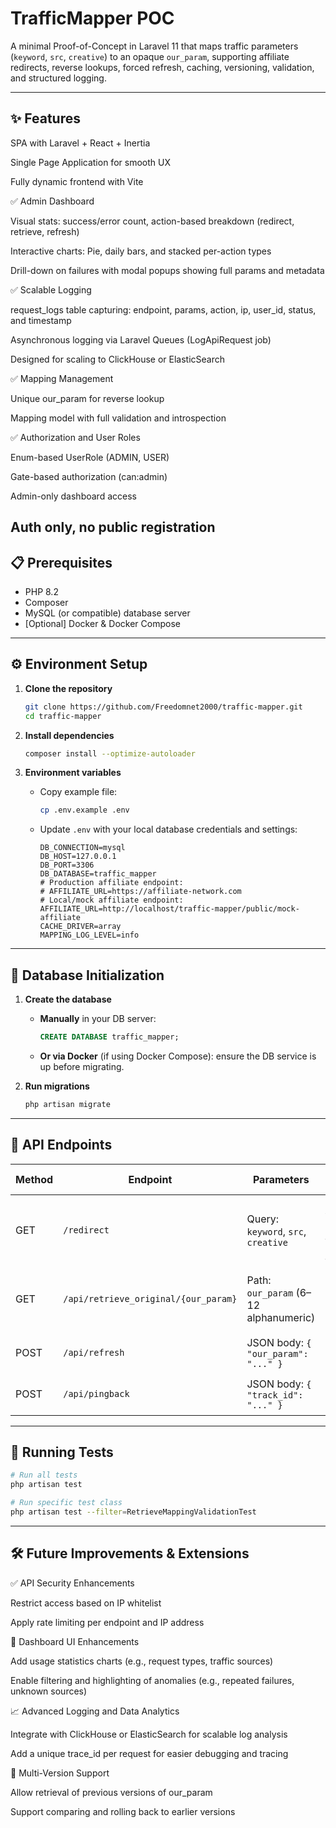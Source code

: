 ﻿# TrafficMapper POC

A minimal Proof-of-Concept in Laravel 11 that maps traffic parameters (`keyword`, `src`, `creative`) to an opaque `our_param`, supporting affiliate redirects, reverse lookups, forced refresh, caching, versioning, validation, and structured logging.

---

## ✨ Features

SPA with Laravel + React + Inertia

Single Page Application for smooth UX

Fully dynamic frontend with Vite

✅ Admin Dashboard

Visual stats: success/error count, action-based breakdown (redirect, retrieve, refresh)

Interactive charts: Pie, daily bars, and stacked per-action types

Drill-down on failures with modal popups showing full params and metadata

✅ Scalable Logging

request_logs table capturing: endpoint, params, action, ip, user_id, status, and timestamp

Asynchronous logging via Laravel Queues (LogApiRequest job)

Designed for scaling to ClickHouse or ElasticSearch

✅ Mapping Management

Unique our_param for reverse lookup

Mapping model with full validation and introspection

✅ Authorization and User Roles

Enum-based UserRole (ADMIN, USER)

Gate-based authorization (can:admin)

Admin-only dashboard access

Auth only, no public registration
---

## 📋 Prerequisites

* PHP 8.2
* Composer
* MySQL (or compatible) database server
* \[Optional] Docker & Docker Compose

---

## ⚙️ Environment Setup

1. **Clone the repository**

   ```bash
   git clone https://github.com/Freedomnet2000/traffic-mapper.git
   cd traffic-mapper
   ```
2. **Install dependencies**

   ```bash
   composer install --optimize-autoloader
   ```
3. **Environment variables**

   * Copy example file:

     ```bash
     cp .env.example .env
     ```
   * Update `.env` with your local database credentials and settings:

     ```dotenv
     DB_CONNECTION=mysql
     DB_HOST=127.0.0.1
     DB_PORT=3306
     DB_DATABASE=traffic_mapper
     # Production affiliate endpoint:
     # AFFILIATE_URL=https://affiliate-network.com
     # Local/mock affiliate endpoint:
     AFFILIATE_URL=http://localhost/traffic-mapper/public/mock-affiliate
     CACHE_DRIVER=array
     MAPPING_LOG_LEVEL=info
     ```

---

## 🚀 Database Initialization

1. **Create the database**

   * **Manually** in your DB server:

     ```sql
     CREATE DATABASE traffic_mapper;
     ```
   * **Or via Docker** (if using Docker Compose): ensure the DB service is up before migrating.

2. **Run migrations**

   ```bash
   php artisan migrate
   ```

---

## 📑 API Endpoints

| Method | Endpoint                             | Parameters                            | Success Response                                                             | Error Response                    |
| ------ | ------------------------------------ | ------------------------------------- | ---------------------------------------------------------------------------- | --------------------------------- |
| GET    | `/redirect`                          | Query: `keyword`, `src`, `creative`   | **302** Redirect with `Location` header: `<AFFILIATE_URL>?our_param=<value>` | **400** validation errors as JSON |
| GET    | `/api/retrieve_original/{our_param}` | Path: `our_param` (6–12 alphanumeric) | **200** JSON: `{ "keyword": "...", "src": "...", "creative": "..." }`        | **422** validation or not found   |
| POST   | `/api/refresh`                       | JSON body: `{ "our_param": "..." }`   | **200** JSON: `{ "new_param": "..." }`                                       | **422** validation or conflict    |
| POST   | `/api/pingback`                       | JSON body: `{ "track_id": "..." }`   | **200** JSON: `{ "OK" }`                                       | **422** validation or conflict    |

---

## 🧪 Running Tests

```bash
# Run all tests
php artisan test

# Run specific test class
php artisan test --filter=RetrieveMappingValidationTest
```

---

## 🛠️ Future Improvements & Extensions


✅ API Security Enhancements

Restrict access based on IP whitelist

Apply rate limiting per endpoint and IP address

🎨 Dashboard UI Enhancements

Add usage statistics charts (e.g., request types, traffic sources)

Enable filtering and highlighting of anomalies (e.g., repeated failures, unknown sources)

📈 Advanced Logging and Data Analytics

Integrate with ClickHouse or ElasticSearch for scalable log analysis

Add a unique trace_id per request for easier debugging and tracing

🔄 Multi-Version Support

Allow retrieval of previous versions of our_param

Support comparing and rolling back to earlier versions
